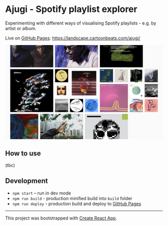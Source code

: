 # Ajugi - Spotify playlist explorer

Experimenting with different ways of visualising Spotify playlists - e.g. by artist or album.

Live on [GitHub Pages](https://pages.github.com): https://landscape.cartoonbeats.com/ajugi/

![screenshot](doc/screenshot.png)

## How to use

(tbc)

## Development

- `npm start` – run in dev mode
- `npm run build` - production minified build into `build` folder
- `npm run deploy` - production build and deploy to [GitHub Pages](https://pages.github.com)

---

This project was bootstrapped with [Create React App](https://github.com/facebook/create-react-app).
